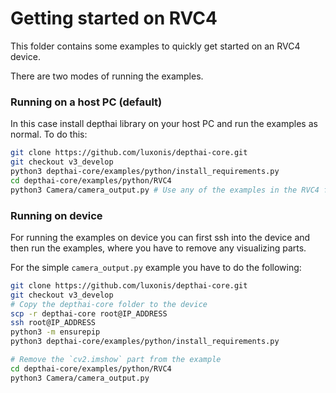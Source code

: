 # Getting started on RVC4

This folder contains some examples to quickly get started on an RVC4 device.

There are two modes of running the examples.

### Running on a host PC (default)
In this case install depthai library on your host PC and run the examples as normal.
To do this:

``` bash
git clone https://github.com/luxonis/depthai-core.git
git checkout v3_develop
python3 depthai-core/examples/python/install_requirements.py
cd depthai-core/examples/python/RVC4
python3 Camera/camera_output.py # Use any of the examples in the RVC4 folder
```


### Running on device
For running the examples on device you can first ssh into the device and then run the examples, where you have to remove any visualizing parts.

For the simple `camera_output.py` example you have to do the following:

``` bash
git clone https://github.com/luxonis/depthai-core.git
git checkout v3_develop
# Copy the depthai-core folder to the device
scp -r depthai-core root@IP_ADDRESS
ssh root@IP_ADDRESS
python3 -m ensurepip
python3 depthai-core/examples/python/install_requirements.py

# Remove the `cv2.imshow` part from the example
cd depthai-core/examples/python/RVC4
python3 Camera/camera_output.py
```